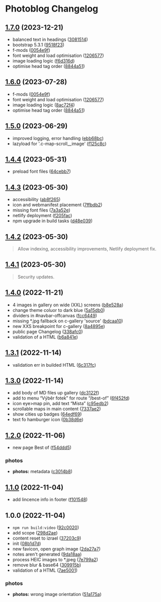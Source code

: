 # Photoblog Changelog

## [1.7.0](https://github.com/cebreus/photoblog-israel-2022/compare/1.5.0...1.7.0) (2023-12-21)

* balanced text in headings ([3081514](https://github.com/cebreus/photoblog-israel-2022/commit/30815141f4d7d7e84c1a043a40ab4c4b7abbb4ea))
* bootstrap 5.3.1 ([9518f23](https://github.com/cebreus/photoblog-israel-2022/commit/9518f23e88fbf992474691232df6035f56321dc9))
* f-mods ([0054e9f](https://github.com/cebreus/photoblog-israel-2022/commit/0054e9f00102ae89d025d960f0e7cf8d63804bfe))
* font weight and load optimisation ([1206577](https://github.com/cebreus/photoblog-israel-2022/commit/1206577508797f2a1289c5f11a24cb1a2fa91321))
* image loading logic ([f6d316d](https://github.com/cebreus/photoblog-israel-2022/commit/f6d316d2c892a84a41de7e2e79b14ee9e5dc77cf))
* optimise head tag order ([8844a51](https://github.com/cebreus/photoblog-israel-2022/commit/8844a51e0a7b92b724bbad1bce7ef3e011e61f86))

## [1.6.0](https://github.com/cebreus/photoblog-israel-2022/compare/1.5.0...1.6.0) (2023-07-28)

* f-mods ([0054e9f](https://github.com/cebreus/photoblog-israel-2022/commit/0054e9f00102ae89d025d960f0e7cf8d63804bfe))
* font weight and load optimisation ([1206577](https://github.com/cebreus/photoblog-israel-2022/commit/1206577508797f2a1289c5f11a24cb1a2fa91321))
* image loading logic ([8ac72f4](https://github.com/cebreus/photoblog-israel-2022/commit/8ac72f4d8523f52cefdef66fd46fc56e04343169))
* optimise head tag order ([8844a51](https://github.com/cebreus/photoblog-israel-2022/commit/8844a51e0a7b92b724bbad1bce7ef3e011e61f86))

## [1.5.0](https://github.com/cebreus/photoblog-israel-2022/compare/1.4.4...1.5.0) (2023-06-29)

* improved logging, error handling ([ebb68bc](https://github.com/cebreus/photoblog-israel-2022/commit/ebb68bc170a702d994d8b66255c57f2de71e0bc0))
* lazyload for '.c-map-scroll\_\_image' ([f125c8c](https://github.com/cebreus/photoblog-israel-2022/commit/f125c8c18e1682a4017cae970ee1bc570b1825af))

## [1.4.4](https://github.com/cebreus/photoblog-israel-2022/compare/1.4.1...1.4.4) (2023-05-31)

* preload font files ([64cebb7](https://github.com/cebreus/photoblog-israel-2022/commit/64cebb7cc7ea162e0fb999ead64a989c4c182135))

## [1.4.3](https://github.com/cebreus/photoblog-israel-2022/compare/1.4.1...1.4.3) (2023-05-30)

* accessibility ([ab8f265](https://github.com/cebreus/photoblog-israel-2022/commit/ab8f2650aa0ff5ad10a20b03b0f8292aa82aeed5))
* icon and webmanifest placement ([7ffbdb2](https://github.com/cebreus/photoblog-israel-2022/commit/7ffbdb211b954e91083cef0e301f36ec37693581))
* missing font files ([7a3a52e](https://github.com/cebreus/photoblog-israel-2022/commit/7a3a52eb5de46e0d42f4ea6db8933c2c4ed7423e))
* netlify deployment ([f205fac](https://github.com/cebreus/photoblog-israel-2022/commit/f205faca89eaf54340cf8f9370a0b77e84255c31))
* npm upgrade in build tasks ([d48e039](https://github.com/cebreus/photoblog-israel-2022/commit/d48e039ac7ac1a113df604a1e7c2ac270ca49d98))

## [1.4.2](https://github.com/cebreus/photoblog-israel-2022/compare/1.4.0...1.4.2) (2023-05-30)

> Allow indexing, accessibility improvements, Netlify deployment fix.

## [1.4.1](https://github.com/cebreus/photoblog-israel-2022/compare/1.4.0...1.4.1) (2023-05-30)

> Security updates.

## [1.4.0](https://github.com/cebreus/photoblog-israel-2022/compare/1.3.1...1.4.0) (2022-11-21)

* 4 images in gallery on wide (XXL) screens ([b8e528a](https://github.com/cebreus/photoblog-israel-2022/commit/b8e528ac7329cca20e95135344a063fe3fcd636f))
* change theme coluor to dark blue ([5a15db0](https://github.com/cebreus/photoblog-israel-2022/commit/5a15db0a80ba8062958f3b0c6bc5ec962117266a))
* dividers in #navbar-offcanvas ([fcc6449](https://github.com/cebreus/photoblog-israel-2022/commit/fcc644936bb6aafba5cd62ee7f4d3d5a3a0cfdee))
* missing \*.jpg fallback on c-gallery 'source' ([bdcaa10](https://github.com/cebreus/photoblog-israel-2022/commit/bdcaa1033fe667e6de3cb037ae69a04798250f08))
* new XXS breakpoint for c-gallery ([8a4895e](https://github.com/cebreus/photoblog-israel-2022/commit/8a4895e390f8ee1bff8504415cc9d56d6f4693ab))
* public page Changelog ([338afc0](https://github.com/cebreus/photoblog-israel-2022/commit/338afc08e4d5acf3dfad2aed94e5b462a77f73e3))
* validation of a HTML ([b6a841e](https://github.com/cebreus/photoblog-israel-2022/commit/b6a841e9580bb62d73b4968da8e4daa159650acc))

## [1.3.1](https://github.com/cebreus/photoblog-israel-2022/compare/1.3.0...1.3.1) (2022-11-14)

* validation err in builded HTML ([6c317fc](https://github.com/cebreus/photoblog-israel-2022/commit/6c317fca6befe075b8134d7ffe89ad5b2c44c4ca))

## [1.3.0](https://github.com/cebreus/photoblog-israel-2022/compare/1.2.0...1.3.0) (2022-11-14)

* add body of MD files up gallery ([dc3122f](https://github.com/cebreus/photoblog-israel-2022/commit/dc3122f7e94a654360c9f1d7f64291bd7630fb24))
* add to menu “Výběr fotek” for route “/best-of” ([6f452fd](https://github.com/cebreus/photoblog-israel-2022/commit/6f452fdf9fad7374ee8ce51ad8b8bbeb9ddc1080))
* icon eye>map pin, add text “Místa” ([c95edb2](https://github.com/cebreus/photoblog-israel-2022/commit/c95edb298ed87e319c8cde7cfb3a3d0a78c2e2b8))
* scrollable maps in main content ([7337ae2](https://github.com/cebreus/photoblog-israel-2022/commit/7337ae2e8f4612988174f6a51bde3d13b711b115))
* show cities up badges ([64edf69](https://github.com/cebreus/photoblog-israel-2022/commit/64edf695a5a4b5fb614eed1007246533b66570ea))
* text fo hamburger icon ([0b38d6e](https://github.com/cebreus/photoblog-israel-2022/commit/0b38d6e88b3962192feb7811dafbe8fb9965f2bd))

## [1.2.0](https://github.com/cebreus/photoblog-israel-2022/compare/1.1.0...1.2.0) (2022-11-06)

* new page Best of ([f54ddd5](https://github.com/cebreus/photoblog-israel-2022/commit/f54ddd51e18eb4e1dbc50470701228d15ac5ea5f))

### photos

* **photos:** metadata ([c3014b8](https://github.com/cebreus/photoblog-israel-2022/commit/c3014b8e019a94de317dd91f62bc535f83c62e86))

## [1.1.0](https://github.com/cebreus/photoblog-israel-2022/compare/1.0.0...1.1.0) (2022-11-04)

* add lincence info in footer ([f101548](https://github.com/cebreus/photoblog-israel-2022/commit/f1015483a39ec69d3e629648a26b3ebce2ba23b1))

## 1.0.0 (2022-11-04)

* `npm run build:video` ([92c0020](https://github.com/cebreus/photoblog-israel-2022/commit/92c0020dac30f127fa6514be200b8ee0d5f321de))
* add <th> scope ([298d2ae](https://github.com/cebreus/photoblog-israel-2022/commit/298d2aed0e5bc9da4ad0f9f66cc8de40d91c2d40))
* content reset to izrael ([37203c9](https://github.com/cebreus/photoblog-israel-2022/commit/37203c992714a7aab7438216ec7f841c308634c2))
* init ([08b1d7d](https://github.com/cebreus/photoblog-israel-2022/commit/08b1d7d0ba6c54e2e676589b1a275e33ec1c4675))
* new favicon, open graph image ([2da27a7](https://github.com/cebreus/photoblog-israel-2022/commit/2da27a7ea5b1dff8d126858de38cad0f1c91e087))
* notes aren't generated ([9da18aa](https://github.com/cebreus/photoblog-israel-2022/commit/9da18aa9cf2a1fce58df379cb03d2e2e8601d568))
* process HEIC images to \*.jpeg ([7e799a2](https://github.com/cebreus/photoblog-israel-2022/commit/7e799a28b08545785e9bf9ab8065c1437316ed22))
* remove blur & base64 ([309915b](https://github.com/cebreus/photoblog-israel-2022/commit/309915b6a4a4762bcfcf59dac9dd485097600982))
* validation of a HTML ([7ae5001](https://github.com/cebreus/photoblog-israel-2022/commit/7ae50015ff2db0606f7e05c72a658108de3c65c8))

### photos

* **photos:** wrong image orientation ([51a175a](https://github.com/cebreus/photoblog-israel-2022/commit/51a175ad1a65a2d1ef1a4e57ea7a29842e1dc59d))
